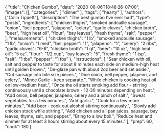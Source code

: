 {
    "title": "Chicken Gumbo",
    "date": "2020-06-06T18:48:26-07:00",
    "images": [],
    "categories": [
        "dinner"
    ],
    "tags": [
        "hearty"
    ],
    "authors": ["Colin Tippett"],
    "description": "The best gumbo I've ever had",
    "type": "posts",
    "ingredients": [
        "chicken thighs",
        "smoked andouille sausage",
        "onion",
        "bell pepper",
        "jalapeno",
        "celery",
        "garlic cloves",
        "chicken broth",
        "beer",
        "high heat oil",
        "flour",
        "bay leaves",
        "fresh thyme",
        "salt",
        "pepper"
    ],
    "measurements": {
        "chicken thighs": "1 lb",
        "smoked andouille sausage": "1 lb",
        "onion": "1 med",
        "bell pepper": "1",
        "jalapeno": "1",
        "celery": "2 ribs",
        "garlic cloves": "6-8",
        "chicken broth": "1 qt",
        "beer": "10 oz",
        "high heat oil": "5 oz",
        "flour": "1/2 cup",
        "bay leaves": "5",
        "fresh thyme": "1 tsp",
        "salt": "1 tbs",
        "pepper": "1 tbs"
    },
    "instructions": [
        "Sear chicken with oil, salt and pepper to taste for about 8 minutes each side on medium-high heat until golden brown.",
        "De-glaze pan with about 2oz beer and set aside.",
        "Cut sausage into bite size pieces.",
        "Dice onion, bell pepper, jalapeno, and celery.",
        "Mince Garlic - keep separate.",
        "While chicken is cooking heat oil on low-medium heat.",
        "Once the oil starts smoking add flour - stirring continuously until a chocolate brown - 10-30 minutes depending on heat.",
        "Add onion, bell pepper, jalapeno, celery and a pinch of salt.",
        "Sweat vegetables for a few minutes.",
        "Add garlic.",
        "Cook for a few more minutes.",
        "Add beer - cook out alcohol stirring continuously.",
        "Slowly add chicken stock while stirring.",
        "Add chicken and all pan juices, sausage, bay leaves, thyme, salt, and pepper.",
        "Bring to a low boil.",
        "Reduce heat and simmer for at least 3 hours stirring about every 15 minutes."
    ],
    "prep": 60,
    "cook": 180
}